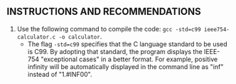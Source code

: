 ## INSTRUCTIONS AND RECOMMENDATIONS

1. Use the following command to compile the code: `gcc -std=c99 ieee754-calculator.c -o calculator`.
   - The flag `-std=c99` specifies that the C language standard to be used is C99. By adopting that standard, the program displays the IEEE-754 "exceptional cases" in a better format. For example, positive infinity will be automatically displayed in the command line as "inf" instead of "1.#INF00".
